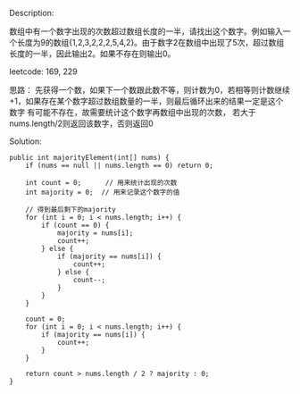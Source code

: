 Description:

数组中有一个数字出现的次数超过数组长度的一半，请找出这个数字。例如输入一个长度为9的数组{1,2,3,2,2,2,5,4,2}。由于数字2在数组中出现了5次，超过数组长度的一半，因此输出2。如果不存在则输出0。

leetcode: 169, 229

思路： 
先获得一个数，如果下一个数跟此数不等，则计数为0，若相等则计数继续+1，如果存在某个数字超过数组数量的一半，则最后循环出来的结果一定是这个数字
有可能不存在，故需要统计这个数字再数组中出现的次数，
若大于nums.length/2则返回该数字，否则返回0

Solution:

```
public int majorityElement(int[] nums) {
    if (nums == null || nums.length == 0) return 0;

    int count = 0;      // 用来统计出现的次数
    int majority = 0;  // 用来记录这个数字的值

    // 得到最后剩下的majority
    for (int i = 0; i < nums.length; i++) {
        if (count == 0) {
            majority = nums[i];
            count++;
        } else {
            if (majority == nums[i]) {
                count++;
            } else {
                count--;
            }
        }
    }

    count = 0;
    for (int i = 0; i < nums.length; i++) {
        if (majority == nums[i]) {
            count++;
        }
    }

    return count > nums.length / 2 ? majority : 0;
}
```
